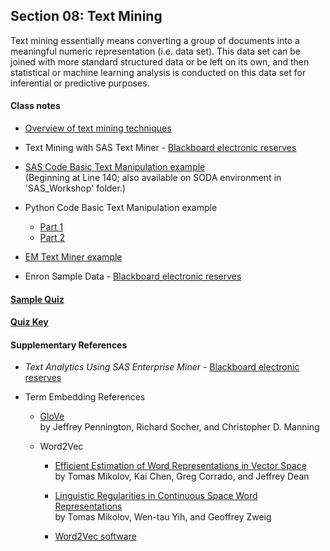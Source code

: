 ##	Section 08: Text Mining

Text mining essentially means converting a group of documents into a meaningful numeric representation (i.e. data set). This data set can be joined with more standard structured data or be left on its own, and then statistical or machine learning analysis is conducted on this data set for inferential or predictive purposes.

#### Class notes

* [Overview of text mining techniques](notes/instructor_notes.pdf)

* Text Mining with SAS Text Miner - [Blackboard electronic reserves](https://blackboard.gwu.edu)

* [SAS Code Basic Text Manipulation example](https://github.com/sassoftware/enlighten-apply/blob/master/SAS_GWU_examples/3_xml_json_text.sas)</br>
(Beginning at Line 140; also available on SODA environment in 'SAS_Workshop' folder.)

* Python Code Basic Text Manipulation example
  * [Part 1](https://github.com/jphall663/bellarmine_py_intro/blob/master/solutions/solution_2.py)
  * [Part 2](https://github.com/jphall663/bellarmine_py_intro/blob/master/solutions/solution_3.py)

* [EM Text Miner example](xml/08_text_mining.xml)

* Enron Sample Data - [Blackboard electronic reserves](https://blackboard.gwu.edu)

#### [Sample Quiz](quiz/sample/quiz_8.pdf)

#### [Quiz Key](quiz/key/quiz_8.pdf)

#### Supplementary References

* *Text Analytics Using SAS Enterprise Miner* - [Blackboard electronic reserves](https://blackboard.gwu.edu)

* Term Embedding References

  * [GloVe](https://nlp.stanford.edu/projects/glove/)</br>
    by Jeffrey Pennington, Richard Socher, and Christopher D. Manning

  * Word2Vec

    * [Efficient Estimation of Word Representations in Vector Space](https://arxiv.org/pdf/1301.3781.pdf)</br>
      by Tomas Mikolov, Kai Chen, Greg Corrado, and Jeffrey Dean

    * [Linguistic Regularities in Continuous Space Word Representations](http://www.aclweb.org/anthology/N13-1090)</br>
      by Tomas Mikolov, Wen-tau Yih, and Geoffrey Zweig

    * [Word2Vec software](https://code.google.com/archive/p/word2vec/)



